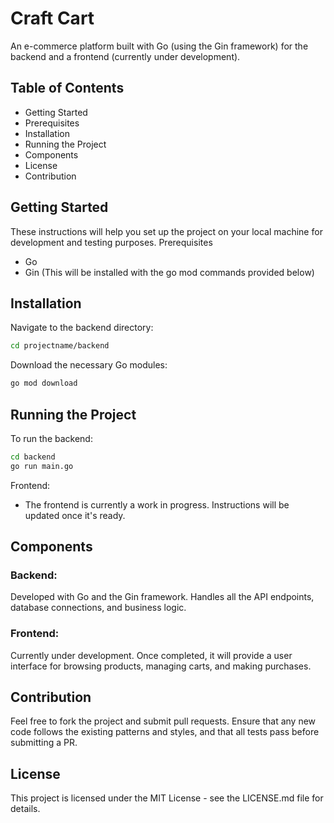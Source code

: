 # Craft Cart

An e-commerce platform built with Go (using the Gin framework) for the backend and a frontend (currently under development).

## Table of Contents

- Getting Started
- Prerequisites
- Installation
- Running the Project
- Components
- License
- Contribution

## Getting Started

These instructions will help you set up the project on your local machine for development and testing purposes.
Prerequisites

- Go
- Gin (This will be installed with the go mod commands provided below)

## Installation

Navigate to the backend directory:

```bash
cd projectname/backend
```

Download the necessary Go modules:

```bash
go mod download
```

## Running the Project

To run the backend:

```bash
cd backend
go run main.go
```

Frontend:

- The frontend is currently a work in progress. Instructions will be updated once it's ready.

## Components

### Backend:

Developed with Go and the Gin framework.
Handles all the API endpoints, database connections, and business logic.

### Frontend:

Currently under development.
Once completed, it will provide a user interface for browsing products, managing carts, and making purchases.

## Contribution

Feel free to fork the project and submit pull requests. Ensure that any new code follows the existing patterns and styles, and that all tests pass before submitting a PR.

## License

This project is licensed under the MIT License - see the LICENSE.md file for details.
